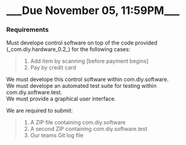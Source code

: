 <h1>___Due November 05, 11:59PM___</h1>

<h3>Requirements</h3>
Must develope control software on top of the code provided (_com.diy.hardware_0.2_) for the following cases:

> 1. Add item by scanning [before payment begins]
> 2. Pay by credit card

<p>We must develope this control software within com.diy.software.<br>
We must develope an automated test suite for testing within com.diy.software.test.<br>
We must provide a graphical user interface.</p>

We are required to submit:
> 1. A ZIP file containing com.diy.software
> 2. A second ZIP containing com.diy.software.test
> 3. Our teams Git log file
